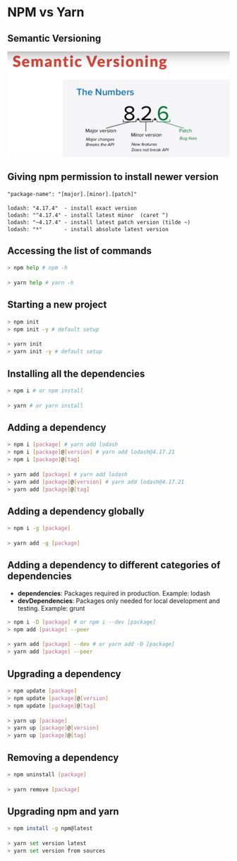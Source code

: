 # NPM vs Yarn

## Semantic Versioning

![semantic versioning](./assets/semantic-versioning.jpg)

## Giving npm permission to install newer version

```
"package-name": "[major].[minor].[patch]"

lodash: "4.17.4"  - install exact version
lodash: "^4.17.4" - install latest minor  (caret ^)
lodash: "~4.17.4" - install latest patch version (tilde ~)
lodash: "*"       - install absolute latest version
```

## Accessing the list of commands

```bash
> npm help # npm -h

> yarn help # yarn -h
```

## Starting a new project

```bash
> npm init
> npm init -y # default setup

> yarn init
> yarn init -y # default setup
```

## Installing all the dependencies

```bash
> npm i # or npm install

> yarn # or yarn install
```

## Adding a dependency

```bash
> npm i [package] # yarn add lodash
> npm i [package]@[version] # yarn add lodash@4.17.21
> npm i [package]@[tag]

> yarn add [package] # yarn add lodash
> yarn add [package]@[version] # yarn add lodash@4.17.21
> yarn add [package]@[tag]
```

## Adding a dependency globally

```bash
> npm i -g [package]

> yarn add -g [package]
```

## Adding a dependency to different categories of dependencies

- **dependencies**: Packages required in production. Example: lodash
- **devDependencies**: Packages only needed for local development and testing. Example: grunt

```bash
> npm i -D [package] # or npm i --dev [package]
> npm add [package] --peer

> yarn add [package] --dev # or yarn add -D [package]
> yarn add [package] --peer
```

## Upgrading a dependency

```bash
> npm update [package]
> npm update [package]@[version]
> npm update [package]@[tag]

> yarn up [package]
> yarn up [package]@[version]
> yarn up [package]@[tag]
```

## Removing a dependency

```bash
> npm uninstall [package]

> yarn remove [package]
```

## Upgrading npm and yarn

```bash
> npm install -g npm@latest

> yarn set version latest
> yarn set version from sources
```
